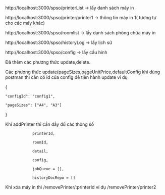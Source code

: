 

http://localhost:3000/spso/printerList -> lấy danh sách máy in

http://localhost:3000/spso/printer/printer1 -> thông tin máy in 1( tương tự cho các máy khác) 

http://localhost:3000/spso/roomlist -> lấy danh sách phòng chứa máy in

http://localhost:3000/spso/historyLog -> lấy lịch sử

http://localhost:3000/spso/config -> lấy cấu hình

Đã thêm các phương thức update,delete.

Các phương thức update(pageSizes,pageUnitPrice,defaultConfig khi dùng postman thì cần có id của config để tiến hành update ví dụ

{

    "configId": "config1",
    
    "pageSizes": ["A4", "A3"]
    
}

 Khi addPrinter thì cần đầy đủ các thông số 
 
                printerId,
                
                roomId,
                
                detail,
                
                config,
                
                jobQueue = [],
                
                historyDocRepo = []

Khi xóa máy in thì /removePrinter/:printerId ví dụ /removePrinter/printer2